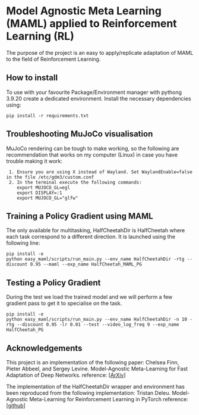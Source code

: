 # Model Agnostic Meta Learning (MAML) applied to Reinforcement Learning (RL)
The purpose of the project is an easy to apply/replicate adaptation of MAML to the field of Reinforcement Learning.

## How to install
To use with your favourite Package/Environment manager with pythong 3.9.20 create a dedicated environment.
Install the necessary dependencies using:
```
pip install -r requirements.txt
```

## Troubleshooting MuJoCo visualisation
MuJoCo rendering can be tough to make working, so the following are recommendation that works on my computer (Linux) in case you have trouble making it work:
```
 1. Ensure you are using X instead of Wayland. Set WaylandEnable=false in the file /etc/gdm3/custom.conf 
 2. In the terminal execute the following commands:
    export MUJOCO_GL=egl
    export DISPLAY=:1
    export MUJOCO_GL="glfw"
```
## Training a Policy Gradient using MAML
The only available for multitasking, HalfCheetahDir is HalfCheetah where each task correspond to a different direction. It is launched using the following line:
```
pip install -e 
python easy_maml/scripts/run_main.py --env_name HalfCheetahDir -rtg --discount 0.95 --maml --exp_name HalfCheetah_MAML_PG
```

## Testing a Policy Gradient 
During the test we load the trained model and we will perform a few gradient pass to get it to specialise on the task.
```
pip install -e 
python easy_maml/scripts/run_main.py --env_name HalfCheetahDir -n 10 -rtg --discount 0.95 -lr 0.01 --test --video_log_freq 9 --exp_name HalfCheetah_PG
```
## Acknowledgements
This project is an implementation of the following paper:
Chelsea Finn, Pieter Abbeel, and Sergey Levine. Model-Agnostic Meta-Learning for Fast Adaptation of Deep Networks.
reference: [[ArXiv](https://arxiv.org/abs/1703.03400)]

The implementation of the HalfCheetahDir wrapper and environment has been reproduced from the following implementation:
Tristan Deleu. Model-Agnostic Meta-Learning for Reinforcement Learning in PyTorch
reference: [[github](https://github.com/tristandeleu/pytorch-maml-rl/maml_rl/envs)] 

